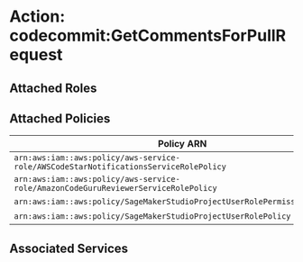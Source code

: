 # Action: codecommit:GetCommentsForPullRequest

## Attached Roles

## Attached Policies

| Policy ARN | Policy Name |
|------------|-------------|
| `arn:aws:iam::aws:policy/aws-service-role/AWSCodeStarNotificationsServiceRolePolicy` | [AWSCodeStarNotificationsServiceRolePolicy](../policies.md#awscodestarnotificationsservicerolepolicy) |
| `arn:aws:iam::aws:policy/aws-service-role/AmazonCodeGuruReviewerServiceRolePolicy` | [AmazonCodeGuruReviewerServiceRolePolicy](../policies.md#amazoncodegurureviewerservicerolepolicy) |
| `arn:aws:iam::aws:policy/SageMakerStudioProjectUserRolePermissionsBoundary` | [SageMakerStudioProjectUserRolePermissionsBoundary](../policies.md#sagemakerstudioprojectuserrolepermissionsboundary) |
| `arn:aws:iam::aws:policy/SageMakerStudioProjectUserRolePolicy` | [SageMakerStudioProjectUserRolePolicy](../policies.md#sagemakerstudioprojectuserrolepolicy) |

## Associated Services

